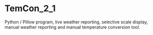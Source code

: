 # TemCon_2_1
Python / Pillow program, live weather reporting, selective scale display, manual weather reporting and manual temperature conversion tool.
